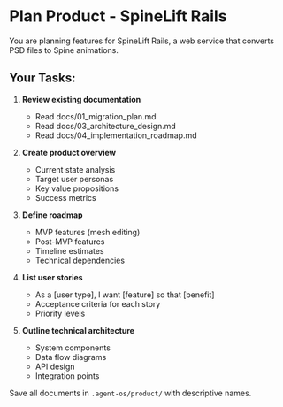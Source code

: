 # Plan Product - SpineLift Rails

You are planning features for SpineLift Rails, a web service that converts PSD files to Spine animations.

## Your Tasks:

1. **Review existing documentation**
   - Read docs/01_migration_plan.md
   - Read docs/03_architecture_design.md
   - Read docs/04_implementation_roadmap.md

2. **Create product overview**
   - Current state analysis
   - Target user personas
   - Key value propositions
   - Success metrics

3. **Define roadmap**
   - MVP features (mesh editing)
   - Post-MVP features
   - Timeline estimates
   - Technical dependencies

4. **List user stories**
   - As a [user type], I want [feature] so that [benefit]
   - Acceptance criteria for each story
   - Priority levels

5. **Outline technical architecture**
   - System components
   - Data flow diagrams
   - API design
   - Integration points

Save all documents in `.agent-os/product/` with descriptive names.